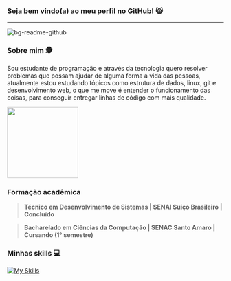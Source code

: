### Seja bem vindo(a) ao meu perfil no GitHub! 😸
<hr>

![bg-readme-github](https://github.com/luizbrito6/luizbrito6/assets/112624030/548d323e-37c4-4f0c-b037-d0baab0ffdeb)





### Sobre mim 🕵️
Sou estudante de programação e através da tecnologia quero resolver problemas que possam ajudar de alguma forma a vida das pessoas, atualmente estou estudando tópicos como estrutura de dados, linux, git e desenvolvimento web, o que me move é entender o funcionamento das coisas, para conseguir entregar linhas de código com mais qualidade. 

 <img height="165em" src="https://github-readme-stats.vercel.app/api?username=luizbrito6&show_icons=true&theme=dark&include_all_commits=true&count_private=true"/>
 
### Formação acadêmica 

> <strong>Técnico em Desenvolvimento de Sistemas | SENAI Suiço Brasileiro | Concluído </strong>


> <strong>Bacharelado em Ciências da Computação | SENAC Santo Amaro | Cursando (1° semestre) </strong>

### Minhas skills 💻

[![My Skills](https://skillicons.dev/icons?i=js,html,css,azure,figma,git,github,sass,tailwind,styledcomponents,docker,linux)](https://skillicons.dev)
